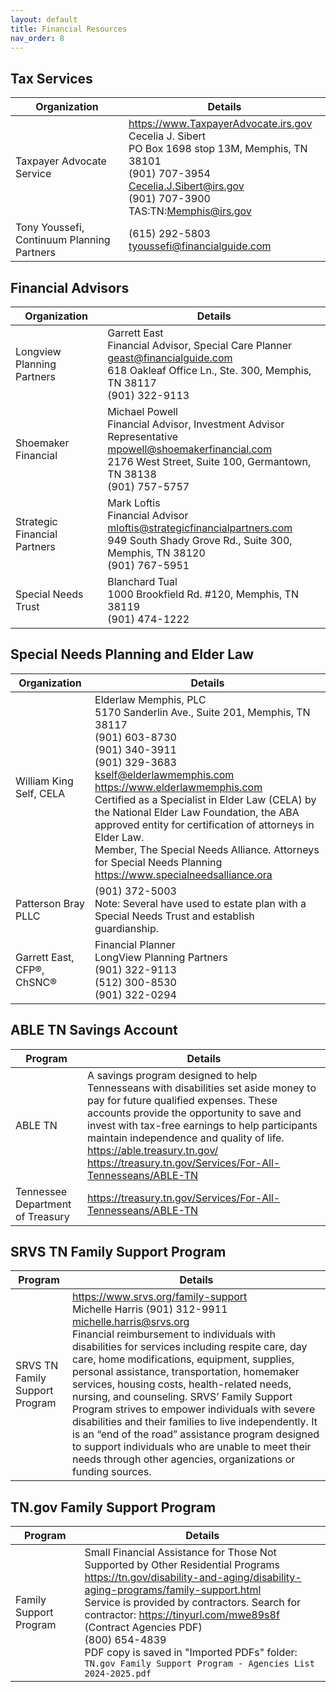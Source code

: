 ```yaml
---
layout: default
title: Financial Resources
nav_order: 8
---
```


## Tax Services

| Organization | Details |
|---|---|
| Taxpayer Advocate Service | <https://www.TaxpayerAdvocate.irs.gov><br>Cecelia J. Sibert<br>PO Box 1698 stop 13M, Memphis, TN 38101<br>(901) 707-3954<br><Cecelia.J.Sibert@irs.gov><br>(901) 707-3900<br>TAS:TN:Memphis@irs.gov |
| Tony Youssefi, Continuum Planning Partners | (615) 292-5803<br><tyoussefi@financialguide.com> |

## Financial Advisors

| Organization | Details |
|---|---|
| Longview Planning Partners | Garrett East<br>Financial Advisor, Special Care Planner<br><geast@financialguide.com><br>618 Oakleaf Office Ln., Ste. 300, Memphis, TN 38117<br>(901) 322-9113 |
| Shoemaker Financial | Michael Powell<br>Financial Advisor, Investment Advisor Representative<br><mpowell@shoemakerfinancial.com><br>2176 West Street, Suite 100, Germantown, TN 38138<br>(901) 757-5757 |
| Strategic Financial Partners | Mark Loftis<br>Financial Advisor<br><mloftis@strategicfinancialpartners.com><br>949 South Shady Grove Rd., Suite 300, Memphis, TN 38120<br>(901) 767-5951 |
| Special Needs Trust | Blanchard Tual<br>1000 Brookfield Rd. #120, Memphis, TN 38119<br>(901) 474-1222 |

## Special Needs Planning and Elder Law

| Organization | Details |
|---|---|
| William King Self, CELA | Elderlaw Memphis, PLC<br>5170 Sanderlin Ave., Suite 201, Memphis, TN 38117<br>(901) 603-8730<br>(901) 340-3911<br>(901) 329-3683<br><kself@elderlawmemphis.com><br><https://www.elderlawmemphis.com><br>Certified as a Specialist in Elder Law (CELA) by the National Elder Law Foundation, the ABA approved entity for certification of attorneys in Elder Law.<br>Member, The Special Needs Alliance. Attorneys for Special Needs Planning <https://www.specialneedsalliance.ora> |
| Patterson Bray PLLC | (901) 372-5003<br>Note: Several have used to estate plan with a Special Needs Trust and establish guardianship. |
| Garrett East, CFP®, ChSNC® | Financial Planner<br>LongView Planning Partners<br>(901) 322-9113<br>(512) 300-8530<br>(901) 322-0294 |

## ABLE TN Savings Account

| Program | Details |
|---|---|
| ABLE TN | A savings program designed to help Tennesseans with disabilities set aside money to pay for future qualified expenses. These accounts provide the opportunity to save and invest with tax-free earnings to help participants maintain independence and quality of life.<br><https://able.treasury.tn.gov/><br><https://treasury.tn.gov/Services/For-All-Tennesseans/ABLE-TN> |
| Tennessee Department of Treasury | <https://treasury.tn.gov/Services/For-All-Tennesseans/ABLE-TN> |

## SRVS TN Family Support Program

| Program | Details |
|---|---|
| SRVS TN Family Support Program | <https://www.srvs.org/family-support><br>Michelle Harris (901) 312-9911 <michelle.harris@srvs.org><br>Financial reimbursement to individuals with disabilities for services including respite care, day care, home modifications, equipment, supplies, personal assistance, transportation, homemaker services, housing costs, health-related needs, nursing, and counseling. SRVS’ Family Support Program strives to empower individuals with severe disabilities and their families to live independently. It is an “end of the road” assistance program designed to support individuals who are unable to meet their needs through other agencies, organizations or funding sources. |

## TN.gov Family Support Program

| Program | Details |
|---|---|
| Family Support Program | Small Financial Assistance for Those Not Supported by Other Residential Programs<br><https://tn.gov/disability-and-aging/disability-aging-programs/family-support.html><br>Service is provided by contractors. Search for contractor: <https://tinyurl.com/mwe89s8f> (Contract Agencies PDF)<br>(800) 654-4839<br>PDF copy is saved in "Imported PDFs" folder: `TN.gov Family Support Program - Agencies List 2024-2025.pdf` |
